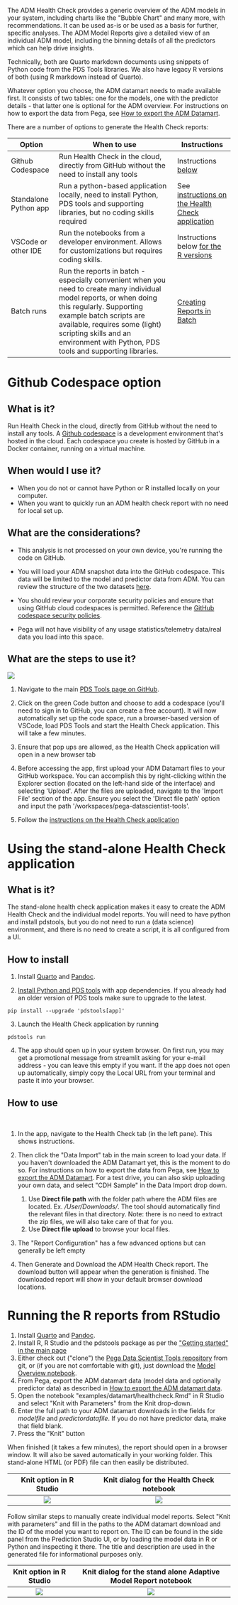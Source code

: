 The ADM Health Check provides a generic overview of the ADM models in your system, including charts like the "Bubble Chart" and many more, with recommendations. It can be used as-is or be used as a basis for further, specific analyses. The ADM Model Reports give a detailed view of an individual ADM model, including the binning details of all the predictors which can help drive insights.

Technically, both are Quarto markdown documents using snippets of Python code from the PDS Tools libraries. We also have legacy R versions of both (using R markdown instead of Quarto).

Whatever option you choose, the ADM datamart needs to made available first. It consists of two tables: one for the models, one with the predictor details - that latter one is optional for the ADM overview. For instructions on how to export the data from Pega, see [How to export the ADM Datamart](https://github.com/pegasystems/pega-datascientist-tools/wiki/Exporting-the-ADM-Datamart).

There are a number of options to generate the Health Check reports:

|Option|When to use|Instructions|
|---|---|---|
|Github Codespace|Run Health Check in the cloud, directly from GitHub without the need to install any tools|Instructions [below](#github-codespace-option)|
|Standalone Python app|Run a python-based application locally, need to install Python, PDS tools and supporting libraries, but no coding skills required|See [instructions on the Health Check application](#using-the-stand-alone-health-check-application)|
|VSCode or other IDE|Run the notebooks from a developer environment. Allows for customizations but requires coding skills.|Instructions below [for the R versions](#running-the-r-reports-from-rstudio)|
|Batch runs|Run the reports in batch - especially convenient when you need to create many individual model reports, or when doing this regularly. Supporting example batch scripts are available, requires some (light) scripting skills and an environment with Python, PDS tools and supporting libraries.|[Creating Reports in Batch](Batch‐creating-Adaptive-Model-Reports)|

# Github Codespace option

## What is it?

Run Health Check in the cloud, directly from GitHub without the need to install any tools. A [Github codespace](https://docs.github.com/en/codespaces) is a development environment that's hosted in the cloud. Each codespace you create is hosted by GitHub in a Docker container, running on a virtual machine.

## When would I use it?

* When you do not or cannot have Python or R installed locally on your computer.
* When you want to quickly run an ADM health check report with no need for local set up.

## What are the considerations?

* This analysis is not processed on your own device, you're running the code on GitHub.

* You will load your ADM snapshot data into the GitHub codespace. This data will be limited to the model and predictor data from ADM.
You can review the structure of the two datasets [here](https://docs-previous.pega.com/decision-management-reference-materials/database-tables-monitoring-models).
 
* You should review your corporate security policies and ensure that using GitHub cloud codespaces is permitted. Reference the [GitHub codespace security policies](https://docs.github.com/en/codespaces/reference/security-in-github-codespaces).

* Pega will not have visibility of any usage statistics/telemetry data/real data you load into this space.

## What are the steps to use it?

<img src="/pegasystems/pega-datascientist-tools/blob/master/images/codespace.png">

1. Navigate to the main [PDS Tools page on GitHub](https://github.com/pegasystems/pega-datascientist-tools).

1. Click on the green Code button and choose to add a codespace (you'll need to sign in to GitHub, you can create a free account). It will now automatically set up the code space, run a browser-based version of VSCode, load PDS Tools and start the Health Check application. This will take a few minutes.

1. Ensure that pop ups are allowed, as the Health Check application will open in a new browser tab

1. Before accessing the app, first upload your ADM Datamart files to your GitHub workspace. You can accomplish this by right-clicking within the Explorer section (located on the left-hand side of the interface) and selecting 'Upload'. After the files are uploaded, navigate to the 'Import File' section of the app. Ensure you select the 'Direct file path' option and input the path '/workspaces/pega-datascientist-tools'.

1. Follow the [instructions on the Health Check application](https://pegasystems.github.io/pega-datascientist-tools/Python/articles/HealthCheckSetUp.html#Using-the-App:-A-Step-by-Step-Guide)

# Using the stand-alone Health Check application

## What is it?

The stand-alone health check application makes it easy to create the ADM Health Check and the individual model reports. You will need to have python and install pdstools, but you do not need to run a (data science) environment, and there is no need to create a script, it is all configured from a UI.

## How to install

1. Install [Quarto](https://github.com/quarto-dev/quarto-cli/releases/tag/v1.3.450) and [Pandoc](https://pandoc.org).

2. [Install Python and PDS tools](https://github.com/pegasystems/pega-datascientist-tools/wiki#installation) with app dependencies. If you already had an older version of PDS tools make sure to upgrade to the latest.

`pip install --upgrade 'pdstools[app]'`

3. Launch the Health Check application by running 

`pdstools run`

4. The app should open up in your system browser. On first run, you may get a promotional message from streamlit asking for your e-mail address - you can leave this empty if you want. If the app does not open up automatically, simply copy the Local URL from your terminal and paste it into your browser.

## How to use
 
1. In the app, navigate to the Health Check tab (in the left pane). This shows instructions.
 
1. Then click the "Data Import" tab in the main screen to load your data. If you haven't downloaded the ADM Datamart yet, this is the moment to do so. For instructions on how to export the data from Pega, see [How to export the ADM Datamart](How-to-export-and-use-the-ADM-Datamart). For a test drive, you can also skip uploading your own data, and select "CDH Sample" in the Data Import drop down.
   1. Use **Direct file path** with the folder path where the ADM files are located. Ex. _/User/Downloads/_. The tool should automatically find the relevant files in that directory. Note: there is no need to extract the zip files, we will also take care of that for you.
   2. Use **Direct file upload** to browse your local files.


1. The "Report Configuration" has a few advanced options but can generally be left empty

1. Then Generate and Download the ADM Health Check report. The download button will appear when the generation is finished. The downloaded report will show in your default browser download locations.


# Running the R reports from RStudio

1. Install [Quarto](https://quarto.org) and [Pandoc](https://pandoc.org).
2. Install R, R Studio and the pdstools package as per the ["Getting started" in the main page](https://github.com/pegasystems/pega-datascientist-tools/wiki#getting-started-with-the-r-library)
3. Either check out ("clone") the [Pega Data Scientist Tools repository](https://github.com/pegasystems/pega-datascientist-tools) from git, or (if you are not comfortable with git), just download the [Model Overview notebook](https://github.com/pegasystems/pega-datascientist-tools/blob/master/examples/datamart/healthcheck.Rmd).
4. From Pega, export the ADM datamart data (model data and optionally predictor data) as described in [How to export the ADM datamart data](How-to-export-and-use-the-ADM-Datamart).
5. Open the notebook "examples/datamart/healthcheck.Rmd" in R Studio and select "Knit with Parameters" from the Knit drop-down. 
6. Enter the full path to your ADM datamart downloads in the fields for *modelfile* and *predictordatafile*. If you do not have predictor data, make that field blank. 
7. Press the "Knit" button

When finished (it takes a few minutes), the report should open in a browser window. It will also be saved automatically in your working folder. This stand-alone HTML (or PDF) file can then easily be distributed.

| Knit option in R Studio | Knit dialog for the Health Check notebook |
| :---: | :---: |
| <img src="/pegasystems/pega-datascientist-tools/blob/master/images/R-studio-healthcheck-knit-with-params.png"> | <img src="/pegasystems/pega-datascientist-tools/blob/master/images/R-studio-healthcheck-knit-dialog.png"> |

Follow similar steps to manually create individual model reports. Select "Knit with parameters" and fill in the paths to the ADM datamart download and the ID of the model you want to report on. The ID can be found in the side panel from the Prediction Studio UI, or by loading the model data in R or Python and inspecting it there. The title and description are used in the generated file for informational purposes only.

| Knit option in R Studio | Knit dialog for the stand alone Adaptive Model Report notebook |
| :---: | :---: |
| <img src="/pegasystems/pega-datascientist-tools/blob/master/images/R-studio-modelreport-knit-with-params.png"> | <img src="/pegasystems/pega-datascientist-tools/blob/master/images/R-studio-modelreport-knit-dialog.png"> |


